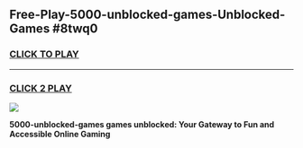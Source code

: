 
## Free-Play-5000-unblocked-games-Unblocked-Games #8twq0
<h3>
<a href="https://news.freeplayer.one?title=5000-unblocked-games&ref=8M">CLICK TO PLAY</a></h3>
<hr>

<h3>
<a href="https://news.freeplayer.one?title=5000-unblocked-games&ref=8M">CLICK 2 PLAY</a>
  
</h3>

<a href="https://news.freeplayer.one?title=5000-unblocked-games&ref=8M"><img src="https://clearcache.store/games.png"></a>


**5000-unblocked-games games unblocked: Your Gateway to Fun and Accessible Online Gaming**
